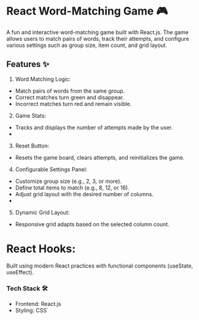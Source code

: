 # React Word-Matching Game 🎮

A fun and interactive word-matching game built with React.js. The game allows users to match pairs of words, track their attempts, and configure various settings such as group size, item count, and grid layout.

## Features ✨

1. Word Matching Logic:

- Match pairs of words from the same group.
- Correct matches turn green and disappear.
- Incorrect matches turn red and remain visible.

2. Game Stats:

- Tracks and displays the number of attempts made by the user.
- 
3. Reset Button:

- Resets the game board, clears attempts, and reinitializes the game.
  
4. Configurable Settings Panel:

- Customize group size (e.g., 2, 3, or more).
- Define total items to match (e.g., 8, 12, or 16).
- Adjust grid layout with the desired number of columns.
- 
5. Dynamic Grid Layout:

- Responsive grid adapts based on the selected column count.

# React Hooks:

Built using modern React practices with functional components (useState, useEffect).

### Tech Stack 🛠️
- Frontend: React.js
- Styling: CSS`


